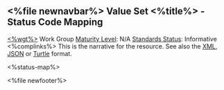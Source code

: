 &lt;%file newnavbar%&gt;
Value Set &lt;%title%&gt; - Status Code Mapping
-----------------------------------------------

[&lt;%wgt%&gt;](%3C%wg%%3E) Work Group
[Maturity Level](versions.html#maturity): N/A
[Standards Status](versions.html#std-process): Informative
&lt;%complinks%&gt;
This is the narrative for the resource. See also the [XML](%3C%name.tail%%3E.xml.html), [JSON](%3C%name.tail%%3E.json.html) or [Turtle](%3C%name.tail%%3E.ttl.html) format.

&lt;%status-map%&gt;

&lt;%file newfooter%&gt;
